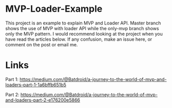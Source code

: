 # MVP-Loader-Example
This project is an example to explain MVP and Loader API. Master branch shows the use of MVP with loader API while the only-mvp branch shows only the MVP pattern. I would recommend looking at the project when you have read the articles below. If any confusion, make an issue here, or comment on the post or email me. 

# Links
Part 1: https://medium.com/@Batdroid/a-journey-to-the-world-of-mvp-and-loaders-part-1-1a6bffb651b5

Part 2: https://medium.com/@Batdroid/a-journey-to-the-world-of-mvp-and-loaders-part-2-e176200e5866
